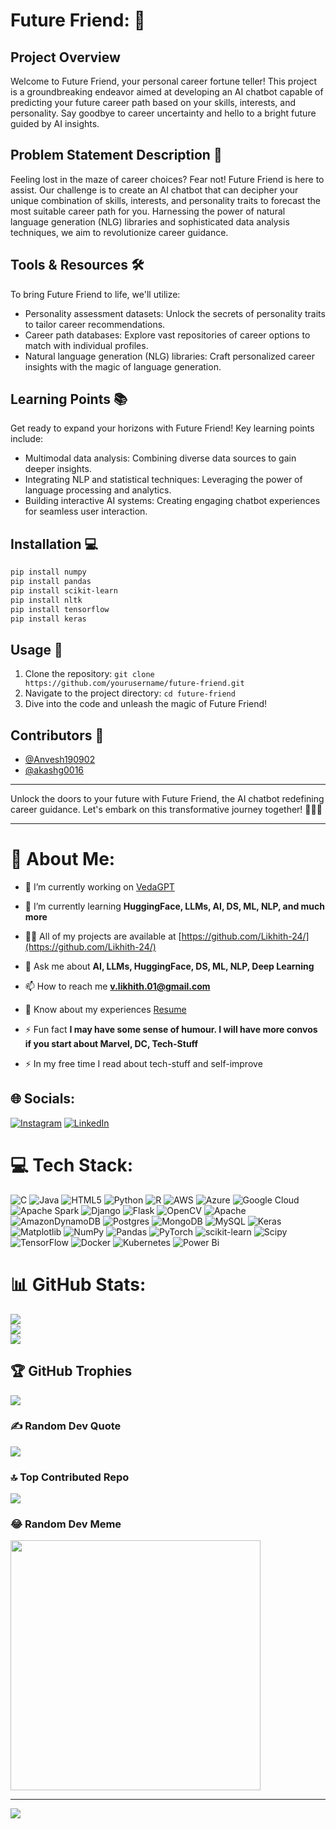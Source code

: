 
# Future Friend: 🔮

## Project Overview
Welcome to Future Friend, your personal career fortune teller! This project is a groundbreaking endeavor aimed at developing an AI chatbot capable of predicting your future career path based on your skills, interests, and personality. Say goodbye to career uncertainty and hello to a bright future guided by AI insights.

## Problem Statement Description 🎯
Feeling lost in the maze of career choices? Fear not! Future Friend is here to assist. Our challenge is to create an AI chatbot that can decipher your unique combination of skills, interests, and personality traits to forecast the most suitable career path for you. Harnessing the power of natural language generation (NLG) libraries and sophisticated data analysis techniques, we aim to revolutionize career guidance.

## Tools & Resources 🛠️
To bring Future Friend to life, we'll utilize:
- Personality assessment datasets: Unlock the secrets of personality traits to tailor career recommendations.
- Career path databases: Explore vast repositories of career options to match with individual profiles.
- Natural language generation (NLG) libraries: Craft personalized career insights with the magic of language generation.
  
## Learning Points 📚
Get ready to expand your horizons with Future Friend! Key learning points include:
- Multimodal data analysis: Combining diverse data sources to gain deeper insights.
- Integrating NLP and statistical techniques: Leveraging the power of language processing and analytics.
- Building interactive AI systems: Creating engaging chatbot experiences for seamless user interaction.

## Installation 💻
```bash
pip install numpy
pip install pandas
pip install scikit-learn
pip install nltk
pip install tensorflow
pip install keras
```

## Usage 🚀
1. Clone the repository: `git clone https://github.com/yourusername/future-friend.git`
2. Navigate to the project directory: `cd future-friend`
3. Dive into the code and unleash the magic of Future Friend!


## Contributors 🙌
- [@Anvesh190902](https://github.com/Anvesh190902)
- [@akashg0016](https://github.com/akashg0016)


---

Unlock the doors to your future with Future Friend, the AI chatbot redefining career guidance. Let's embark on this transformative journey together! 🌟✨🚀

---

# 💫 About Me:
- 🔭 I’m currently working on [VedaGPT](https://github.com/Likhith-24/VedaGPT)

- 🌱 I’m currently learning **HuggingFace, LLMs, AI, DS, ML, NLP, and much more**

- 👨‍💻 All of my projects are available at [https://github.com/Likhith-24/](https://github.com/Likhith-24/)

- 💬 Ask me about **AI, LLMs, HuggingFace, DS, ML, NLP, Deep Learning**

- 📫 How to reach me **v.likhith.01@gmail.com**

- 📄 Know about my experiences [Resume](https://drive.google.com/file/d/1DiQ2ocpqxEab2rEXiaODP2Osyjn5dp0V/view?usp=sharing)

- ⚡ Fun fact **I may have some sense of humour. I will have more convos if you start about Marvel, DC, Tech-Stuff**

- ⚡ In my free time I read about tech-stuff and self-improve


## 🌐 Socials:
[![Instagram](https://img.shields.io/badge/Instagram-%23E4405F.svg?logo=Instagram&logoColor=white)](https://instagram.com/likhith.24) [![LinkedIn](https://img.shields.io/badge/LinkedIn-%230077B5.svg?logo=linkedin&logoColor=white)](https://linkedin.com/in/https://www.linkedin.com/in/v-likhith) 

# 💻 Tech Stack:
![C](https://img.shields.io/badge/c-%2300599C.svg?style=for-the-badge&logo=c&logoColor=white) ![Java](https://img.shields.io/badge/java-%23ED8B00.svg?style=for-the-badge&logo=openjdk&logoColor=white) ![HTML5](https://img.shields.io/badge/html5-%23E34F26.svg?style=for-the-badge&logo=html5&logoColor=white) ![Python](https://img.shields.io/badge/python-3670A0?style=for-the-badge&logo=python&logoColor=ffdd54) ![R](https://img.shields.io/badge/r-%23276DC3.svg?style=for-the-badge&logo=r&logoColor=white) ![AWS](https://img.shields.io/badge/AWS-%23FF9900.svg?style=for-the-badge&logo=amazon-aws&logoColor=white) ![Azure](https://img.shields.io/badge/azure-%230072C6.svg?style=for-the-badge&logo=microsoftazure&logoColor=white) ![Google Cloud](https://img.shields.io/badge/GoogleCloud-%234285F4.svg?style=for-the-badge&logo=google-cloud&logoColor=white) ![Apache Spark](https://img.shields.io/badge/Apache%20Spark-FDEE21?style=for-the-badge&logo=apachespark&logoColor=black) ![Django](https://img.shields.io/badge/django-%23092E20.svg?style=for-the-badge&logo=django&logoColor=white) ![Flask](https://img.shields.io/badge/flask-%23000.svg?style=for-the-badge&logo=flask&logoColor=white) ![OpenCV](https://img.shields.io/badge/opencv-%23white.svg?style=for-the-badge&logo=opencv&logoColor=white) ![Apache](https://img.shields.io/badge/apache-%23D42029.svg?style=for-the-badge&logo=apache&logoColor=white) ![AmazonDynamoDB](https://img.shields.io/badge/Amazon%20DynamoDB-4053D6?style=for-the-badge&logo=Amazon%20DynamoDB&logoColor=white) ![Postgres](https://img.shields.io/badge/postgres-%23316192.svg?style=for-the-badge&logo=postgresql&logoColor=white) ![MongoDB](https://img.shields.io/badge/MongoDB-%234ea94b.svg?style=for-the-badge&logo=mongodb&logoColor=white) ![MySQL](https://img.shields.io/badge/mysql-%2300000f.svg?style=for-the-badge&logo=mysql&logoColor=white) ![Keras](https://img.shields.io/badge/Keras-%23D00000.svg?style=for-the-badge&logo=Keras&logoColor=white) ![Matplotlib](https://img.shields.io/badge/Matplotlib-%23ffffff.svg?style=for-the-badge&logo=Matplotlib&logoColor=black) ![NumPy](https://img.shields.io/badge/numpy-%23013243.svg?style=for-the-badge&logo=numpy&logoColor=white) ![Pandas](https://img.shields.io/badge/pandas-%23150458.svg?style=for-the-badge&logo=pandas&logoColor=white) ![PyTorch](https://img.shields.io/badge/PyTorch-%23EE4C2C.svg?style=for-the-badge&logo=PyTorch&logoColor=white) ![scikit-learn](https://img.shields.io/badge/scikit--learn-%23F7931E.svg?style=for-the-badge&logo=scikit-learn&logoColor=white) ![Scipy](https://img.shields.io/badge/SciPy-%230C55A5.svg?style=for-the-badge&logo=scipy&logoColor=%white) ![TensorFlow](https://img.shields.io/badge/TensorFlow-%23FF6F00.svg?style=for-the-badge&logo=TensorFlow&logoColor=white) ![Docker](https://img.shields.io/badge/docker-%230db7ed.svg?style=for-the-badge&logo=docker&logoColor=white) ![Kubernetes](https://img.shields.io/badge/kubernetes-%23326ce5.svg?style=for-the-badge&logo=kubernetes&logoColor=white) ![Power Bi](https://img.shields.io/badge/power_bi-F2C811?style=for-the-badge&logo=powerbi&logoColor=black)
# 📊 GitHub Stats:
![](https://github-readme-stats.vercel.app/api?username=Likhith-24&theme=dark&hide_border=false&include_all_commits=true&count_private=true)<br/>
![](https://github-readme-streak-stats.herokuapp.com/?user=Likhith-24&theme=dark&hide_border=false)<br/>
![](https://github-readme-stats.vercel.app/api/top-langs/?username=Likhith-24&theme=dark&hide_border=false&include_all_commits=true&count_private=true&layout=compact)

## 🏆 GitHub Trophies
![](https://github-profile-trophy.vercel.app/?username=Likhith-24&theme=dracula&no-frame=false&no-bg=false&margin-w=4)

### ✍️ Random Dev Quote
![](https://quotes-github-readme.vercel.app/api?type=vetical&theme=dark)

### 🔝 Top Contributed Repo
![](https://github-contributor-stats.vercel.app/api?username=Likhith-24&limit=5&theme=dracula&combine_all_yearly_contributions=true)

### 😂 Random Dev Meme
<img src='https://randommeme-five.vercel.app/' style="height: 400px;"/>

---
[![](https://visitcount.itsvg.in/api?id=Likhith-24&icon=2&color=12)](https://visitcount.itsvg.in)

